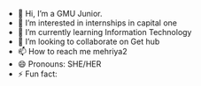 - 👋 Hi, I’m a GMU Junior. 
- 👀 I’m interested in internships in capital one
- 🌱 I’m currently learning Information Technology
- 💞️ I’m looking to collaborate on Get hub
- 📫 How to reach me mehriya2
- 😄 Pronouns: SHE/HER
- ⚡ Fun fact:

<!---
mehriya2/mehriya2 is a ✨ special ✨ repository because its `README.md` (this file) appears on your GitHub profile.
You can click the Preview link to take a look at your changes.
--->
